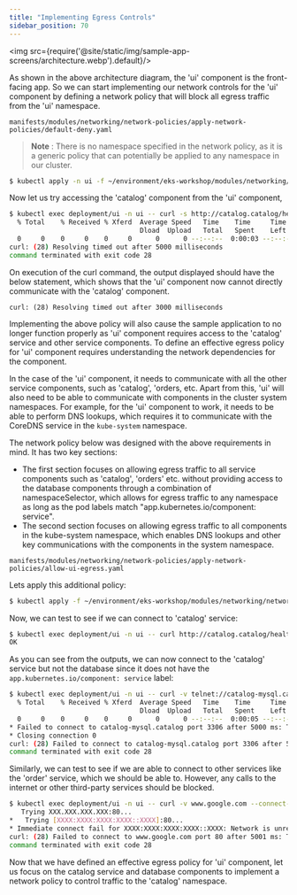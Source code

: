 ```yaml
---
title: "Implementing Egress Controls"
sidebar_position: 70
---
```


<img src={require('@site/static/img/sample-app-screens/architecture.webp').default}/>

As shown in the above architecture diagram, the 'ui' component is the front-facing app. So we can start implementing our network controls for the 'ui' component by defining a network policy that will block all egress traffic from the 'ui' namespace.

```file
manifests/modules/networking/network-policies/apply-network-policies/default-deny.yaml
```

> **Note** : There is no namespace specified in the network policy, as it is a generic policy that can potentially be applied to any namespace in our cluster.

```bash wait=30
$ kubectl apply -n ui -f ~/environment/eks-workshop/modules/networking/network-policies/apply-network-policies/default-deny.yaml
```

Now let us try accessing the 'catalog' component from the 'ui' component,

```bash expectError=true
$ kubectl exec deployment/ui -n ui -- curl -s http://catalog.catalog/health --connect-timeout 5
  % Total    % Received % Xferd  Average Speed   Time    Time     Time  Current
                                 Dload  Upload   Total   Spent    Left  Speed
  0     0    0     0    0     0      0      0 --:--:--  0:00:03 --:--:--     0
curl: (28) Resolving timed out after 5000 milliseconds
command terminated with exit code 28
```

On execution of the curl command, the output displayed should have the below statement, which shows that the 'ui' component now cannot directly communicate with the 'catalog' component.

```text
curl: (28) Resolving timed out after 3000 milliseconds
```

Implementing the above policy will also cause the sample application to no longer function properly as 'ui' component requires access to the 'catalog' service and other service components. To define an effective egress policy for 'ui' component requires understanding the network dependencies for the component.

In the case of the 'ui' component, it needs to communicate with all the other service components, such as 'catalog', 'orders, etc. Apart from this, 'ui' will also need to be able to communicate with components in the cluster system namespaces. For example, for the 'ui' component to work, it needs to be able to perform DNS lookups, which requires it to communicate with the CoreDNS service in the `kube-system` namespace.

The network policy below was designed with the above requirements in mind. It has two key sections:

- The first section focuses on allowing egress traffic to all service components such as 'catalog', 'orders' etc. without providing access to the database components through a combination of namespaceSelector, which allows for egress traffic to any namespace as long as the pod labels match "app.kubernetes.io/component: service".
- The second section focuses on allowing egress traffic to all components in the kube-system namespace, which enables DNS lookups and other key communications with the components in the system namespace.

```file
manifests/modules/networking/network-policies/apply-network-policies/allow-ui-egress.yaml
```

Lets apply this additional policy:

```bash wait=30
$ kubectl apply -f ~/environment/eks-workshop/modules/networking/network-policies/apply-network-policies/allow-ui-egress.yaml
```

Now, we can test to see if we can connect to 'catalog' service:

```bash
$ kubectl exec deployment/ui -n ui -- curl http://catalog.catalog/health
OK
```

As you can see from the outputs, we can now connect to the 'catalog' service but not the database since it does not have the `app.kubernetes.io/component: service` label:

```bash expectError=true
$ kubectl exec deployment/ui -n ui -- curl -v telnet://catalog-mysql.catalog:3306 --connect-timeout 5
  % Total    % Received % Xferd  Average Speed   Time    Time     Time  Current
                                 Dload  Upload   Total   Spent    Left  Speed
  0     0    0     0    0     0      0      0 --:--:--  0:00:05 --:--:--     0
* Failed to connect to catalog-mysql.catalog port 3306 after 5000 ms: Timeout was reached
* Closing connection 0
curl: (28) Failed to connect to catalog-mysql.catalog port 3306 after 5000 ms: Timeout was reached
command terminated with exit code 28
```

Similarly, we can test to see if we are able to connect to other services like the 'order' service, which we should be able to. However, any calls to the internet or other third-party services should be blocked.

```bash expectError=true
$ kubectl exec deployment/ui -n ui -- curl -v www.google.com --connect-timeout 5
   Trying XXX.XXX.XXX.XXX:80...
*   Trying [XXXX:XXXX:XXXX:XXXX::XXXX]:80...
* Immediate connect fail for XXXX:XXXX:XXXX:XXXX::XXXX: Network is unreachable
curl: (28) Failed to connect to www.google.com port 80 after 5001 ms: Timeout was reached
command terminated with exit code 28
```

Now that we have defined an effective egress policy for 'ui' component, let us focus on the catalog service and database components to implement a network policy to control traffic to the 'catalog' namespace.
